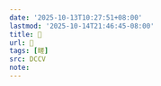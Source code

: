 ```yaml
---
date: '2025-10-13T10:27:51+08:00'
lastmod: '2025-10-14T21:46:45-08:00'
title: 􄟘
url: 􄟘
tags: [㽨]
src: DCCV
note:
---
```


